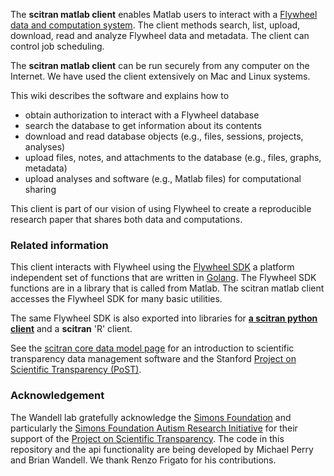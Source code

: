 The **scitran matlab client** enables Matlab users to interact with a [Flywheel data and computation system](https://flywheel.io). The client methods search, list, upload, download, read and analyze Flywheel data and metadata.  The client can control job scheduling. 

The **scitran matlab client** can be run securely from any computer on the Internet. We have used the client extensively on Mac and Linux systems.

This wiki describes the software and explains how to

* obtain authorization to interact with a Flywheel database
* search the database to get information about its contents
* download and read database objects (e.g., files, sessions, projects, analyses)
* upload files, notes, and attachments to the database (e.g., files, graphs, metadata)
* upload analyses and software (e.g., Matlab files) for computational sharing

This client is part of our vision of using Flywheel to create a reproducible research paper that shares both data and computations. 

### Related information

This client interacts with Flywheel using the [Flywheel SDK](Flywheel-SDK) a platform independent set of functions that are written in [Golang](https://golang.org/).  The Flywheel SDK functions are in a library that is called from Matlab. The scitran matlab client accesses the Flywheel SDK for many basic utilities.

The same Flywheel SDK is also exported into libraries for [**a scitran python client**](https://github.com/scitran/python-client) and a **scitran** 'R' client.

See the [scitran core data model page](https://github.com/scitran/core/wiki/Data-Model) for an introduction to scientific transparency data management software and the Stanford [Project on Scientific Transparency (PoST)](http://post.stanford.edu). 

### Acknowledgement

The Wandell lab gratefully acknowledge the [Simons Foundation](https://www.simonsfoundation.org/) and particularly the [Simons Foundation Autism Research Initiative](https://sfari.org/) for their support of the [Project on Scientific Transparency](http://post.stanford.edu).  The code in this repository and the api functionality are being developed by Michael Perry and Brian Wandell.  We thank Renzo Frigato for his contributions.

